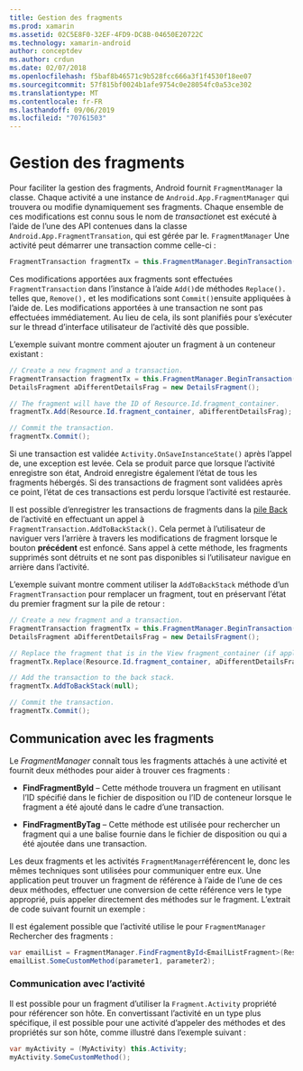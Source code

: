 ```yaml
---
title: Gestion des fragments
ms.prod: xamarin
ms.assetid: 02C5E8F0-32EF-4FD9-DC8B-04650E20722C
ms.technology: xamarin-android
author: conceptdev
ms.author: crdun
ms.date: 02/07/2018
ms.openlocfilehash: f5baf8b46571c9b528fcc666a3f1f4530f18ee07
ms.sourcegitcommit: 57f815bf0024b1afe9754c0e28054fc0a53ce302
ms.translationtype: MT
ms.contentlocale: fr-FR
ms.lasthandoff: 09/06/2019
ms.locfileid: "70761503"
---
```

# <a name="managing-fragments"></a>Gestion des fragments

Pour faciliter la gestion des fragments, Android fournit `FragmentManager` la classe. Chaque activité a une instance de `Android.App.FragmentManager` qui trouvera ou modifie dynamiquement ses fragments. Chaque ensemble de ces modifications est connu sous le nom de *transaction*et est exécuté à l’aide de l’une des API contenues dans la classe `Android.App.FragmentTransation`, qui est gérée par le. `FragmentManager` Une activité peut démarrer une transaction comme celle-ci :

```csharp
FragmentTransaction fragmentTx = this.FragmentManager.BeginTransaction();
```

Ces modifications apportées aux fragments sont effectuées `FragmentTransaction` dans l’instance à l’aide `Add()`de méthodes `Replace().` telles que, `Remove(),` et les modifications sont `Commit()`ensuite appliquées à l’aide de. Les modifications apportées à une transaction ne sont pas effectuées immédiatement.
Au lieu de cela, ils sont planifiés pour s’exécuter sur le thread d’interface utilisateur de l’activité dès que possible.

L’exemple suivant montre comment ajouter un fragment à un conteneur existant :

```csharp
// Create a new fragment and a transaction.
FragmentTransaction fragmentTx = this.FragmentManager.BeginTransaction();
DetailsFragment aDifferentDetailsFrag = new DetailsFragment();

// The fragment will have the ID of Resource.Id.fragment_container.
fragmentTx.Add(Resource.Id.fragment_container, aDifferentDetailsFrag);

// Commit the transaction.
fragmentTx.Commit();
```

Si une transaction est validée `Activity.OnSaveInstanceState()` après l’appel de, une exception est levée. Cela se produit parce que lorsque l’activité enregistre son état, Android enregistre également l’état de tous les fragments hébergés. Si des transactions de fragment sont validées après ce point, l’état de ces transactions est perdu lorsque l’activité est restaurée.

Il est possible d’enregistrer les transactions de fragments dans la [pile Back](https://developer.android.com/guide/topics/fundamentals/tasks-and-back-stack.html) de l’activité en effectuant un appel à `FragmentTransaction.AddToBackStack()`. Cela permet à l’utilisateur de naviguer vers l’arrière à travers les modifications de fragment lorsque le bouton **précédent** est enfoncé. Sans appel à cette méthode, les fragments supprimés sont détruits et ne sont pas disponibles si l’utilisateur navigue en arrière dans l’activité.

L’exemple suivant montre comment utiliser la `AddToBackStack` méthode d’un `FragmentTransaction` pour remplacer un fragment, tout en préservant l’état du premier fragment sur la pile de retour :

```csharp
// Create a new fragment and a transaction.
FragmentTransaction fragmentTx = this.FragmentManager.BeginTransaction();
DetailsFragment aDifferentDetailsFrag = new DetailsFragment();

// Replace the fragment that is in the View fragment_container (if applicable).
fragmentTx.Replace(Resource.Id.fragment_container, aDifferentDetailsFrag);

// Add the transaction to the back stack.
fragmentTx.AddToBackStack(null);

// Commit the transaction.
fragmentTx.Commit();
```

## <a name="communicating-with-fragments"></a>Communication avec les fragments

Le *FragmentManager* connaît tous les fragments attachés à une activité et fournit deux méthodes pour aider à trouver ces fragments :

- **FindFragmentById** &ndash; Cette méthode trouvera un fragment en utilisant l’ID spécifié dans le fichier de disposition ou l’ID de conteneur lorsque le fragment a été ajouté dans le cadre d’une transaction.

- **FindFragmentByTag** &ndash; Cette méthode est utilisée pour rechercher un fragment qui a une balise fournie dans le fichier de disposition ou qui a été ajoutée dans une transaction.

Les deux fragments et les activités `FragmentManager`référencent le, donc les mêmes techniques sont utilisées pour communiquer entre eux. Une application peut trouver un fragment de référence à l’aide de l’une de ces deux méthodes, effectuer une conversion de cette référence vers le type approprié, puis appeler directement des méthodes sur le fragment. L’extrait de code suivant fournit un exemple :

Il est également possible que l’activité utilise le pour `FragmentManager` Rechercher des fragments :

```csharp
var emailList = FragmentManager.FindFragmentById<EmailListFragment>(Resource.Id.email_list_fragment);
emailList.SomeCustomMethod(parameter1, parameter2);
```

### <a name="communicating-with-the-activity"></a>Communication avec l’activité

Il est possible pour un fragment d’utiliser la `Fragment.Activity` propriété pour référencer son hôte. En convertissant l’activité en un type plus spécifique, il est possible pour une activité d’appeler des méthodes et des propriétés sur son hôte, comme illustré dans l’exemple suivant :

```csharp
var myActivity = (MyActivity) this.Activity;
myActivity.SomeCustomMethod();
```
